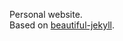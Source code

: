 Personal website.  
Based on [beautiful-jekyll](https://github.com/daattali/beautiful-jekyll#readme).